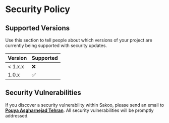 # Security Policy

## Supported Versions

Use this section to tell people about which versions of your project are
currently being supported with security updates.

| Version | Supported          |
| ------- | ------------------ |
| < 1.x.x | :x:                |
| 1.0.x   | :white_check_mark: |

## Security Vulnerabilities
If you discover a security vulnerability within Sakoo, please send an email to [**Pouya Asgharnejad Tehran**](mailto:pouyaaofficial@gmail.com).
All security vulnerabilities will be promptly addressed.